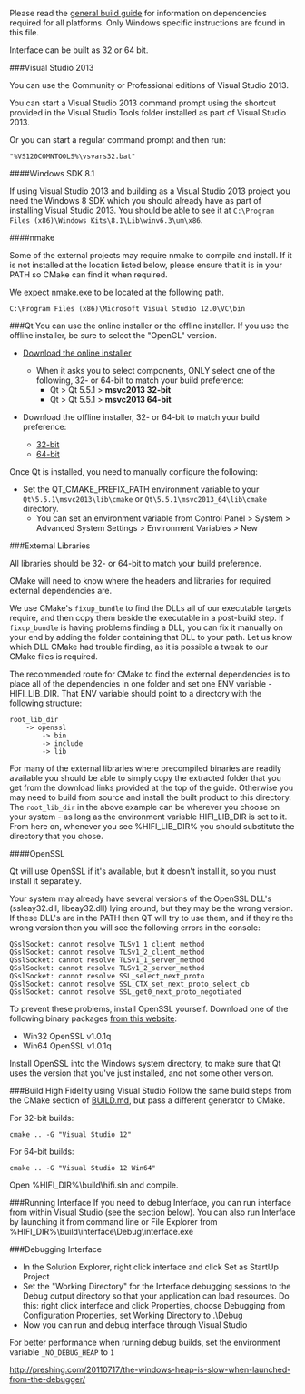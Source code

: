 Please read the [general build guide](BUILD.md) for information on dependencies required for all platforms. Only Windows specific instructions are found in this file.

Interface can be built as 32 or 64 bit.

###Visual Studio 2013

You can use the Community or Professional editions of Visual Studio 2013.

You can start a Visual Studio 2013 command prompt using the shortcut provided in the Visual Studio Tools folder installed as part of Visual Studio 2013.

Or you can start a regular command prompt and then run:

    "%VS120COMNTOOLS%\vsvars32.bat"

####Windows SDK 8.1

If using Visual Studio 2013 and building as a Visual Studio 2013 project you need the Windows 8 SDK which you should already have as part of installing Visual Studio 2013. You should be able to see it at `C:\Program Files (x86)\Windows Kits\8.1\Lib\winv6.3\um\x86`.

####nmake

Some of the external projects may require nmake to compile and install. If it is not installed at the location listed below, please ensure that it is in your PATH so CMake can find it when required.

We expect nmake.exe to be located at the following path.

    C:\Program Files (x86)\Microsoft Visual Studio 12.0\VC\bin

###Qt
You can use the online installer or the offline installer. If you use the offline installer, be sure to select the "OpenGL" version.

* [Download the online installer](http://qt-project.org/downloads)
    * When it asks you to select components, ONLY select one of the following, 32- or 64-bit to match your build preference:
        * Qt > Qt 5.5.1 > **msvc2013 32-bit**
        * Qt > Qt 5.5.1 > **msvc2013 64-bit**

* Download the offline installer, 32- or 64-bit to match your build preference:
    * [32-bit](http://download.qt.io/official_releases/qt/5.5/5.5.1/qt-opensource-windows-x86-msvc2013-5.5.1.exe)
    * [64-bit](http://download.qt.io/official_releases/qt/5.5/5.5.1/qt-opensource-windows-x86-msvc2013_64-5.5.1.exe)

Once Qt is installed, you need to manually configure the following:
* Set the QT_CMAKE_PREFIX_PATH environment variable to your `Qt\5.5.1\msvc2013\lib\cmake` or `Qt\5.5.1\msvc2013_64\lib\cmake` directory.
  * You can set an environment variable from Control Panel > System > Advanced System Settings > Environment Variables > New

###External Libraries

All libraries should be 32- or 64-bit to match your build preference.

CMake will need to know where the headers and libraries for required external dependencies are.

We use CMake's `fixup_bundle` to find the DLLs all of our executable targets require, and then copy them beside the executable in a post-build step. If `fixup_bundle` is having problems finding a DLL, you can fix it manually on your end by adding the folder containing that DLL to your path. Let us know which DLL CMake had trouble finding, as it is possible a tweak to our CMake files is required.

The recommended route for CMake to find the external dependencies is to place all of the dependencies in one folder and set one ENV variable - HIFI_LIB_DIR. That ENV variable should point to a directory with the following structure:

    root_lib_dir
        -> openssl
            -> bin
            -> include
            -> lib

For many of the external libraries where precompiled binaries are readily available you should be able to simply copy the extracted folder that you get from the download links provided at the top of the guide. Otherwise you may need to build from source and install the built product to this directory. The `root_lib_dir` in the above example can be wherever you choose on your system - as long as the environment variable HIFI_LIB_DIR is set to it. From here on, whenever you see %HIFI_LIB_DIR% you should substitute the directory that you chose.

####OpenSSL

Qt will use OpenSSL if it's available, but it doesn't install it, so you must install it separately.

Your system may already have several versions of the OpenSSL DLL's (ssleay32.dll, libeay32.dll) lying around, but they may be the wrong version. If these DLL's are in the PATH then QT will try to use them, and if they're the wrong version then you will see the following errors in the console:

    QSslSocket: cannot resolve TLSv1_1_client_method
    QSslSocket: cannot resolve TLSv1_2_client_method
    QSslSocket: cannot resolve TLSv1_1_server_method
    QSslSocket: cannot resolve TLSv1_2_server_method
    QSslSocket: cannot resolve SSL_select_next_proto
    QSslSocket: cannot resolve SSL_CTX_set_next_proto_select_cb
    QSslSocket: cannot resolve SSL_get0_next_proto_negotiated

To prevent these problems, install OpenSSL yourself. Download one of the following binary packages [from this website](http://slproweb.com/products/Win32OpenSSL.html):
* Win32 OpenSSL v1.0.1q
* Win64 OpenSSL v1.0.1q

Install OpenSSL into the Windows system directory, to make sure that Qt uses the version that you've just installed, and not some other version.

###Build High Fidelity using Visual Studio
Follow the same build steps from the CMake section of [BUILD.md](BUILD.md), but pass a different generator to CMake.

For 32-bit builds:

    cmake .. -G "Visual Studio 12"

For 64-bit builds:

    cmake .. -G "Visual Studio 12 Win64"

Open %HIFI_DIR%\build\hifi.sln and compile.

###Running Interface
If you need to debug Interface, you can run interface from within Visual Studio (see the section below). You can also run Interface by launching it from command line or File Explorer from %HIFI_DIR%\build\interface\Debug\interface.exe

###Debugging Interface
* In the Solution Explorer, right click interface and click Set as StartUp Project
* Set the "Working Directory" for the Interface debugging sessions to the Debug output directory so that your application can load resources. Do this: right click interface and click Properties, choose Debugging from Configuration Properties, set Working Directory to .\Debug
* Now you can run and debug interface through Visual Studio

For better performance when running debug builds, set the environment variable ```_NO_DEBUG_HEAP``` to ```1```

http://preshing.com/20110717/the-windows-heap-is-slow-when-launched-from-the-debugger/

